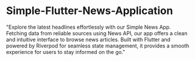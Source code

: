 # Simple-Flutter-News-Application
"Explore the latest headlines effortlessly with our Simple News App. Fetching data from reliable sources using News API, our app offers a clean and intuitive interface to browse news articles. Built with Flutter and powered by Riverpod for seamless state management, it provides a smooth experience for users to stay informed on the go."
